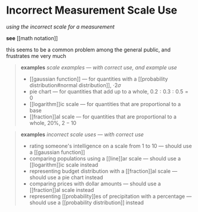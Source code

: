 # Incorrect Measurement Scale Use

_using the incorrect scale for a measurement_

**see** [[math notation]]

this seems to be a common problem among the general public, and frustrates me very much

> **examples** _scale examples &mdash; with correct use, and example use_
>
> - [[gaussian function]] &mdash; for quantities with a [[probability distribution#normal distribution]], $\cdot 2\sigma$
> - pie chart &mdash; for quantities that add up to a whole, $0.2 : 0.3 : 0.5 = 0$
> - [[logarithm]]ic scale &mdash; for quantities that are proportional to a base
> - [[fraction]]al scale &mdash; for quantities that are proportional to a whole, $20 \%$, $2 - 10$

> **examples** _incorrect scale uses &mdash; with correct use_
>
> - rating someone's intelligence on a scale from 1 to 10 &mdash; should use a [[gaussian function]]
> - comparing populations using a [[line]]ar scale &mdash; should use a [[logarithm]]ic scale instead
> - representing budget distribution with a [[fraction]]al scale &mdash; should use a pie chart instead
> - comparing prices with dollar amounts &mdash; should use a [[fraction]]al scale instead
> - representing [[probability]]es of precipitation with a percentage &mdash; should use a [[probability distribution]] instead
